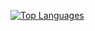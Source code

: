 [![Top Languages](https://github-readme-stats.vercel.app/api/top-langs/?username=smtnskn&layout=compact&theme=dark)](https://github.com/smtnskn)

<!--
**smtnskn/smtnskn** is a ✨ _special_ ✨ repository because its `README.md` (this file) appears on your GitHub profile.

Here are some ideas to get you started:

- 🔭 I’m currently working on ...
- 🌱 I’m currently learning ...
- 👯 I’m looking to collaborate on ...
- 🤔 I’m looking for help with ...
- 💬 Ask me about ...
- 📫 How to reach me: ...
- 😄 Pronouns: ...
- ⚡ Fun fact: ...
-->

